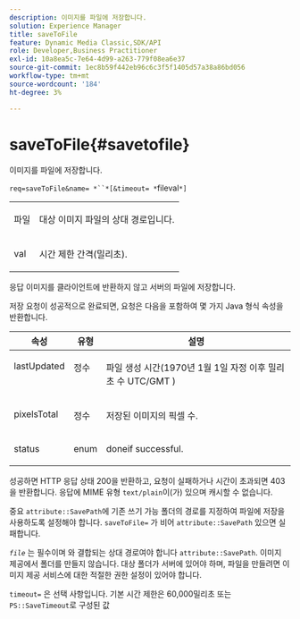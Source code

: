 ```yaml
---
description: 이미지를 파일에 저장합니다.
solution: Experience Manager
title: saveToFile
feature: Dynamic Media Classic,SDK/API
role: Developer,Business Practitioner
exl-id: 10a8ea5c-7e64-4d99-a263-779f08ea6e37
source-git-commit: 1ec8b59f442eb96c6c3f5f1405d57a38a86bd056
workflow-type: tm+mt
source-wordcount: '184'
ht-degree: 3%

---
```


# saveToFile{#savetofile}

이미지를 파일에 저장합니다.

`req=saveToFile&name= *``*[&timeout= *`fileval`*]`

<table id="simpletable_5674FD9655FE4CDDB0E5DC8655890A66"> 
 <tr class="strow"> 
  <td class="stentry"> <p><span class="varname"> 파일</span> </p> </td> 
  <td class="stentry"> <p>대상 이미지 파일의 상대 경로입니다. </p></td> 
 </tr> 
 <tr class="strow"> 
  <td class="stentry"> <p><span class="varname"> val</span> </p></td> 
  <td class="stentry"> <p>시간 제한 간격(밀리초). </p></td> 
 </tr> 
</table>

응답 이미지를 클라이언트에 반환하지 않고 서버의 파일에 저장합니다.

저장 요청이 성공적으로 완료되면, 요청은 다음을 포함하여 몇 가지 Java 형식 속성을 반환합니다.

<table id="table_8BA8F75A0B7241BAB9B4359F97C21137"> 
 <thead> 
  <tr> 
   <th class="entry"> <b> 속성</b> </th> 
   <th class="entry"> <b> 유형</b> </th> 
   <th class="entry"> <b> 설명</b> </th> 
  </tr> 
 </thead>
 <tbody> 
  <tr valign="top"> 
   <td> <p> <span class="codeph"> lastUpdated</span> </p> </td> 
   <td> <p> 정수 </p> </td> 
   <td> <p>파일 생성 시간(1970년 1월 1일 자정 이후 밀리초 수 UTC/GMT ) </p> </td> 
  </tr> 
  <tr valign="top"> 
   <td> <p> <span class="codeph"> pixelsTotal</span> </p> </td> 
   <td> <p> 정수 </p> </td> 
   <td> <p> 저장된 이미지의 픽셀 수. </p> </td> 
  </tr> 
  <tr valign="top"> 
   <td> <p> <span class="codeph"> status</span> </p> </td> 
   <td> <p> enum </p> </td> 
   <td> <p> <span class="codeph"> </span> doneif successful. </p> </td> 
  </tr> 
 </tbody> 
</table>

성공하면 HTTP 응답 상태 200을 반환하고, 요청이 실패하거나 시간이 초과되면 403을 반환합니다. 응답에 MIME 유형 `text/plain`이(가) 있으며 캐시할 수 없습니다.

중요 `attribute::SavePath`에 기존 쓰기 가능 폴더의 경로를 지정하여 파일에 저장을 사용하도록 설정해야 합니다. `saveToFile=` 가 비어  `attribute::SavePath` 있으면 실패합니다.

*`file`* 는 필수이며 와 결합되는 상대 경로여야 합니다 `attribute::SavePath`. 이미지 제공에서 폴더를 만들지 않습니다. 대상 폴더가 서버에 있어야 하며, 파일을 만들려면 이미지 제공 서비스에 대한 적절한 권한 설정이 있어야 합니다.

`timeout=` 은 선택 사항입니다. 기본 시간 제한은 60,000밀리초 또는 `PS::SaveTimeout`로 구성된 값
